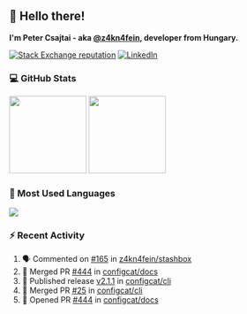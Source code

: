 ## 👋 Hello there!

**I'm Peter Csajtai - aka [@z4kn4fein](https://github.com/z4kn4fein), developer from Hungary.**

[![Stack Exchange reputation](https://img.shields.io/stackexchange/stackoverflow/r/8700582?color=orange&label=reputation&logo=stackoverflow&style=for-the-badge)](https://stackoverflow.com/users/8700582)
[![LinkedIn](https://img.shields.io/badge/linkedin-%230077B5.svg?style=for-the-badge&logo=linkedin&logoColor=white)](https://www.linkedin.com/in/csajtai-p%C3%A9ter-45395341/)

### 💻 GitHub Stats

<div>
  <img height="140px" src="https://github-readme-stats-pcsajtai.vercel.app/api?username=z4kn4fein&show_icons=true&hide_border=true&count_private=true&custom_title=Stats&theme=dracula&line_height=24&hide_title=true">
  <img height="140px" src="https://streak-stats.demolab.com?user=z4kn4fein&theme=dracula&hide_border=true">
  
</div>

### :toolbox: Most Used Languages

<img src="https://github-readme-stats-pcsajtai.vercel.app/api/top-langs/?username=z4kn4fein&theme=dracula&hide_border=true&layout=compact&langs_count=8&hide_title=true">

### :zap: Recent Activity

<!--START_SECTION:activity-->
1. 🗣 Commented on [#165](https://github.com/z4kn4fein/stashbox/issues/165#issuecomment-2137612607) in [z4kn4fein/stashbox](https://github.com/z4kn4fein/stashbox)
2. 🎉 Merged PR [#444](https://github.com/configcat/docs/pull/444) in [configcat/docs](https://github.com/configcat/docs)
3. 🚀 Published release [v2.1.1](https://github.com/configcat/cli/releases/tag/v2.1.1) in [configcat/cli](https://github.com/configcat/cli)
4. 🎉 Merged PR [#25](https://github.com/configcat/cli/pull/25) in [configcat/cli](https://github.com/configcat/cli)
5. 💪 Opened PR [#444](https://github.com/configcat/docs/pull/444) in [configcat/docs](https://github.com/configcat/docs)
<!--END_SECTION:activity-->
